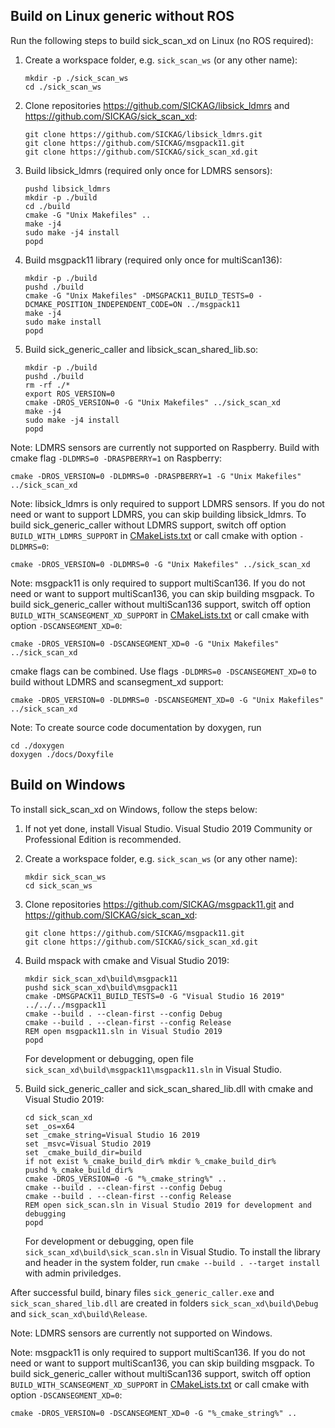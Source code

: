 ## Build on Linux generic without ROS

Run the following steps to build sick_scan_xd on Linux (no ROS required):

1. Create a workspace folder, e.g. `sick_scan_ws` (or any other name):
   ```
   mkdir -p ./sick_scan_ws
   cd ./sick_scan_ws
   ```

2. Clone repositories https://github.com/SICKAG/libsick_ldmrs and https://github.com/SICKAG/sick_scan_xd:
   ```
   git clone https://github.com/SICKAG/libsick_ldmrs.git
   git clone https://github.com/SICKAG/msgpack11.git
   git clone https://github.com/SICKAG/sick_scan_xd.git
   ```

3. Build libsick_ldmrs (required only once for LDMRS sensors):
   ```
   pushd libsick_ldmrs
   mkdir -p ./build
   cd ./build
   cmake -G "Unix Makefiles" ..
   make -j4
   sudo make -j4 install    
   popd
   ```

4. Build msgpack11 library (required only once for multiScan136):
   ```
   mkdir -p ./build
   pushd ./build
   cmake -G "Unix Makefiles" -DMSGPACK11_BUILD_TESTS=0 -DCMAKE_POSITION_INDEPENDENT_CODE=ON ../msgpack11
   make -j4
   sudo make install
   popd
   ```

5. Build sick_generic_caller and libsick_scan_shared_lib.so:
   ```
   mkdir -p ./build
   pushd ./build
   rm -rf ./*
   export ROS_VERSION=0
   cmake -DROS_VERSION=0 -G "Unix Makefiles" ../sick_scan_xd
   make -j4
   sudo make -j4 install    
   popd
   ```

Note: LDMRS sensors are currently not supported on Raspberry. Build with cmake flag `-DLDMRS=0 -DRASPBERRY=1` on Raspberry:
   ```
   cmake -DROS_VERSION=0 -DLDMRS=0 -DRASPBERRY=1 -G "Unix Makefiles" ../sick_scan_xd
   ```

Note: libsick_ldmrs is only required to support LDMRS sensors. If you do not need or want to support LDMRS, you can skip building libsick_ldmrs. To build sick_generic_caller without LDMRS support, switch off option `BUILD_WITH_LDMRS_SUPPORT` in [CMakeLists.txt](./CMakeLists.txt) or call cmake with option `-DLDMRS=0`:
   ```
   cmake -DROS_VERSION=0 -DLDMRS=0 -G "Unix Makefiles" ../sick_scan_xd
   ```

Note: msgpack11 is only required to support multiScan136. If you do not need or want to support multiScan136, you can skip building msgpack. To build sick_generic_caller without multiScan136 support, switch off option `BUILD_WITH_SCANSEGMENT_XD_SUPPORT` in [CMakeLists.txt](./CMakeLists.txt) or call cmake with option `-DSCANSEGMENT_XD=0`:
   ```
   cmake -DROS_VERSION=0 -DSCANSEGMENT_XD=0 -G "Unix Makefiles" ../sick_scan_xd
   ```

cmake flags can be combined. Use flags `-DLDMRS=0 -DSCANSEGMENT_XD=0` to build without LDMRS and scansegment_xd support:
   ```
   cmake -DROS_VERSION=0 -DLDMRS=0 -DSCANSEGMENT_XD=0 -G "Unix Makefiles" ../sick_scan_xd
   ```

Note: To create source code documentation by doxygen, run
```
cd ./doxygen
doxygen ./docs/Doxyfile
```

## Build on Windows

To install sick_scan_xd on Windows, follow the steps below:

1. If not yet done, install Visual Studio. Visual Studio 2019 Community or Professional Edition is recommended.

2. Create a workspace folder, e.g. `sick_scan_ws` (or any other name):
   ```
   mkdir sick_scan_ws
   cd sick_scan_ws
   ```

3. Clone repositories https://github.com/SICKAG/msgpack11.git and https://github.com/SICKAG/sick_scan_xd:
   ```
   git clone https://github.com/SICKAG/msgpack11.git
   git clone https://github.com/SICKAG/sick_scan_xd.git
   ```

4. Build mspack with cmake and Visual Studio 2019:
   ```
   mkdir sick_scan_xd\build\msgpack11
   pushd sick_scan_xd\build\msgpack11
   cmake -DMSGPACK11_BUILD_TESTS=0 -G "Visual Studio 16 2019" ../../../msgpack11
   cmake --build . --clean-first --config Debug
   cmake --build . --clean-first --config Release
   REM open msgpack11.sln in Visual Studio 2019
   popd
   ```
   For development or debugging, open file `sick_scan_xd\build\msgpack11\msgpack11.sln` in Visual Studio.

5. Build sick_generic_caller and sick_scan_shared_lib.dll with cmake and Visual Studio 2019:
   ```
   cd sick_scan_xd
   set _os=x64
   set _cmake_string=Visual Studio 16 2019
   set _msvc=Visual Studio 2019
   set _cmake_build_dir=build
   if not exist %_cmake_build_dir% mkdir %_cmake_build_dir%
   pushd %_cmake_build_dir%
   cmake -DROS_VERSION=0 -G "%_cmake_string%" ..
   cmake --build . --clean-first --config Debug
   cmake --build . --clean-first --config Release
   REM open sick_scan.sln in Visual Studio 2019 for development and debugging
   popd
   ```
   For development or debugging, open file `sick_scan_xd\build\sick_scan.sln` in Visual Studio. To install the library and header in the system folder, run `cmake --build . --target install` with admin priviledges. 

After successful build, binary files `sick_generic_caller.exe` and `sick_scan_shared_lib.dll` are created in folders `sick_scan_xd\build\Debug` and `sick_scan_xd\build\Release`.

Note: LDMRS sensors are currently not supported on Windows.

Note: msgpack11 is only required to support multiScan136. If you do not need or want to support multiScan136, you can skip building msgpack. To build sick_generic_caller without multiScan136 support, switch off option `BUILD_WITH_SCANSEGMENT_XD_SUPPORT` in [CMakeLists.txt](./CMakeLists.txt) or call cmake with option `-DSCANSEGMENT_XD=0`:
   ```
   cmake -DROS_VERSION=0 -DSCANSEGMENT_XD=0 -G "%_cmake_string%" ..
   ```
